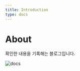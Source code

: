 ```yaml
---
title: Introduction
type: docs
---
```


# About 

확인한 내용을 기록해는 블로그입니다.

![docs](https://images.unsplash.com/photo-1532153975070-2e9ab71f1b14?ixid=MnwxMjA3fDB8MHxwaG90by1wYWdlfHx8fGVufDB8fHx8&ixlib=rb-1.2.1&auto=format&fit=crop&w=1350&q=80)

